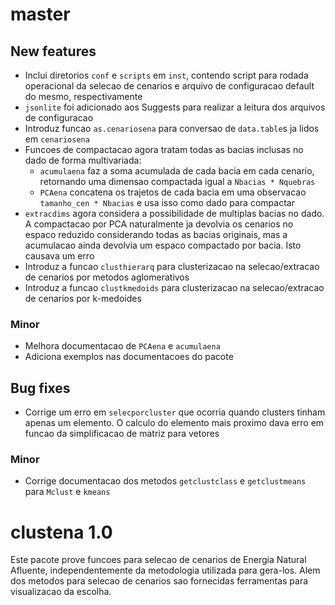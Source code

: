 # master

## New features

* Inclui diretorios `conf` e `scripts` em `inst`, contendo script para rodada operacional da selecao
  de cenarios e arquivo de configuracao default do mesmo, respectivamente
* `jsonlite` foi adicionado aos Suggests para realizar a leitura dos arquivos de configuracao
* Introduz funcao `as.cenariosena` para conversao de `data.table`s ja lidos em `cenariosena`
* Funcoes de compactacao agora tratam todas as bacias inclusas no dado de forma multivariada:
  * `acumulaena` faz a soma acumulada de cada bacia em cada cenario, retornando uma dimensao 
    compactada igual a `Nbacias * Nquebras`
  * `PCAena` concatena os trajetos de cada bacia em uma observacao `tamanho_cen * Nbacias` e usa
    isso como dado para compactar
* `extracdims` agora considera a possibilidade de multiplas bacias no dado. A compactacao por PCA
  naturalmente ja devolvia os cenarios no espaco reduzido considerando todas as bacias originais,
  mas a acumulacao ainda devolvia um espaco compactado por bacia. Isto causava um erro
* Introduz a funcao `clusthierarq` para clusterizacao na selecao/extracao de cenarios por metodos
  aglomerativos
* Introduz a funcao `clustkmedoids` para clusterizacao na selecao/extracao de cenarios por 
  k-medoides

### Minor

* Melhora documentacao de `PCAena` e `acumulaena`
* Adiciona exemplos nas documentacoes do pacote

## Bug fixes

* Corrige um erro em `selecporcluster` que ocorria quando clusters tinham apenas um elemento. O 
  calculo do elemento mais proximo dava erro em funcao da simplificacao de matriz para vetores

### Minor

* Corrige documentacao dos metodos `getclustclass` e `getclustmeans` para `Mclust` e `kmeans`

# clustena 1.0

Este pacote prove funcoes para selecao de cenarios de Energia Natural Afluente, independentemente da
metodologia utilizada para gera-los. Alem dos metodos para selecao de cenarios sao fornecidas
ferramentas para visualizacao da escolha.
